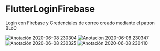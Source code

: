 # FlutterLoginFirebase

Login con Firebase y Credenciales de correo creado mediante el patron BLoC

![Anotación 2020-06-08 230304](https://user-images.githubusercontent.com/31090711/84108067-95d6c100-a9dc-11ea-8086-6b953fb47830.png)
![Anotación 2020-06-08 230347](https://user-images.githubusercontent.com/31090711/84108088-a129ec80-a9dc-11ea-801b-35233855eb2b.png)
![Anotación 2020-06-08 230325](https://user-images.githubusercontent.com/31090711/84108105-a7b86400-a9dc-11ea-88c6-b6bf22805f6d.png)
![Anotación 2020-06-08 230410](https://user-images.githubusercontent.com/31090711/84108121-adae4500-a9dc-11ea-8f91-8535ecbbd8a1.png)

